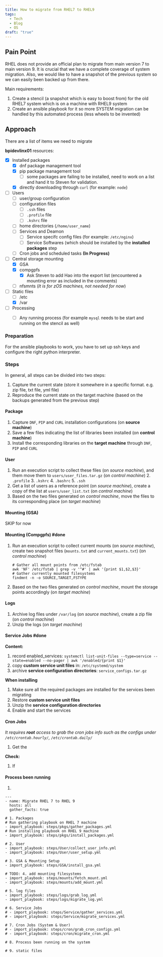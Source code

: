 ```yaml
---
title: How to migrate from RHEL7 to RHEL9
tags:
  - Tech
  - Blog
  - OS
draft: "true"
---
```

## Pain Point
RHEL does not provide an official plan to migrate from main version 7 to main version 9. It is crucial that we have a complete coverage of system migration. Also, we would like to have a snapshot of the previous system so we can easily been backed up from there.

Main requirements:
1. Create a stencil (a snapshot which is easy to boost from) for the old RHEL7 system which is on a machine with RHEL9 system
2. Create an ansible playbook for it so more SYSTEM migration can be handled by this automated process (less wheels to be invented)

## Approach

There are a list of items we need to migrate

**bpidevlinx01** resources:
- [x] Installed packages
	- [x]  dnf package management tool
	- [x]  pip package management tool
		- [ ] some packages are failing to be installed, need to work on a list and hand it to Steven for validation.
	- [x]  directly downloading through `curl` (for example: `node`)
- [ ] Users
	- [ ] user/group configuration
	- [ ] configuration files
		- [ ] `.ssh` files
		- [ ] `.profile` file
		- [ ] `.kshrc` file
	- [ ] home directories (`/home/user_name`)
	- [ ] Services and Deamon
		- [ ] Service specifc config files (for example: `/etc/nginx`)
	    - [ ]  Service Softwares (which should be installed by the **installed packages** step
	- [ ]  Cron jobs and scheduled tasks **(In Progress)**  
- [ ] Central storage mounting
	- [x] GSA
	- [x] compgpfs
		- [x] Ask Steven to add Hao into the export list (encountered a mounting error as included in the comments)
	- [ ] nfsmnts (*It is for zOS machines, not needed for now*)
- [ ] Static files
	- [ ] /etc
	- [x] /var
- [ ] Processing
	- [ ] Any running process (for example `mysql` needs to be start and running on the stencil as well)


### Preparation
For the ansible playbooks to work, you have to set up ssh keys and configure the right python interpreter.





### Steps

In general, all steps can be divided into two steps:
1. Capture the current state (store it somewhere in a specific format. e.g. zip file, txt file, yml file)
2. Reproduce the current state on the target machine (based on the backups generated from the previous step)


#### Package
1. Capture `DNF`, `PIP` and `CURL` installation configurations (on **source machine**)
2. Save a few files indicating the list of libraries been installed (on **control machine**)
3. Install the corresponding libraries on the **target machine** through `DNF`, `PIP` and `CURL`

#### User
1. Run an execution script to collect these files (on *source machine*), and them move them to `users/user_files.tar.gz` (on *control machine*)
	2. `.profile`
	3. `.kshrc` 
	4. `.bashrc` 
	5. `.ssh`
2. Get a list of users as a reference point (on *source machine*), create a copy of the list at `users/user_list.txt` (on *control machine*)
3. Based on the two files generated on *control machine*, move the files to its corresponding place (on *target machine*)

#### Mounting (GSA)
SKIP for now

#### Mounting (Compgpfs) #done
1. Run an execution script to collect current mounts (on *source machine*), create two snapshot files (`mounts.txt` and `current_mounts.txt`) (on *control machine*)
	```
	# Gather all mount points from /etc/fstab
	awk 'NF' /etc/fstab | grep -v '^#' | awk '{print $1,$2,$3}'
	# Gather currently mounted filesystems
	findmnt -n -o SOURCE,TARGET,FSTYPE
	```
2. Based on the two files generated on *control machine*, mount the storage points accordingly (on *target machine*)

#### Logs
1. Archive log files under `/var/log` (on *source machine*), create a zip file (on *control machine*)
2. Unzip the logs (on *target machine*)

#### Service Jobs #done 
**Content:**
1. record enabled_services: `systemctl list-unit-files --type=service --state=enabled --no-pager | awk '/enabled/{print $1}'`
2. copy **custom service unit files** in: `/etc/systemd/system`
3. archive **service configuration directories**: `service_configs.tar.gz`

**When installing**
1. Make sure all the required packages are installed for the services been migrating
2. Restore **custom service unit files**
3. Unzip the **service configuration directories**
4. Enable and start the services

#### Cron Jobs
*It requires **root** access to grab the cron jobs info such as the configs under `/etc/crontab.hourly/`, `/etc/crontab.daily/`*
1. Get the 

**Check:**
1. If 


#### Process been running
1. 


```ansible
---
- name: Migrate RHEL 7 to RHEL 9
  hosts: all
  gather_facts: true

# 1. Packages
# Run gathering playbook on RHEL 7 machine
- import_playbook: steps/pkgs/gather_packages.yml
# Run installing playbook on RHEL 9 machine
- import_playbook: steps/pkgs/install_packages.yml

# 2. User
- import_playbook: steps/User/collect_user_info.yml
- import_playbook: steps/User/user_setup.yml

# 3. GSA & Mounting Setup
- import_playbook: steps/GSA/install_gsa.yml

# TODO: 4. add mounting filesystems
- import_playbook: steps/mounts/fetch_mount.yml
- import_playbook: steps/mounts/add_mount.yml

# 5. log files
- import_playbook: steps/logs/grab_log.yml
- import_playbook: steps/logs/migrate_log.yml

# 6. Service Jobs
# - import_playbook: steps/Service/gather_services.yml
# - import_playbook: steps/Service/migrate_services.yml

# 7. Cron Jobs (System & User)
# - import_playbook: steps/cron/grab_cron_configs.yml
# - import_playbook: steps/cron/migrate_cron.yml

# 8. Process been running on the system

# 9. static files

```